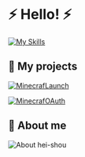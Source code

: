 # ⚡ Hello! ⚡

[![My Skills](https://skillicons.dev/icons?i=cs,dotnet,unity,java,golang)](https://skillicons.dev)

## 🎲 My projects
[![MinecrafLaunch](https://github-readme-stats.vercel.app/api/pin/?username=Blessing-Studio&repo=MinecraftLaunch&theme=tokyonight)](https://github.com/Blessing-Studio/MinecraftLaunch)

[![MinecrafOAuth](https://github-readme-stats.vercel.app/api/pin/?username=Blessing-Studio&repo=MinecaftOAuth&theme=tokyonight)](https://github.com/Blessing-Studio/MinecaftOAuth)

## 👀 About me

![About hei-shou](https://github-readme-stats.vercel.app/api?username=YangSpring114&count_private=true&show_icons=true&theme=tokyonight)
